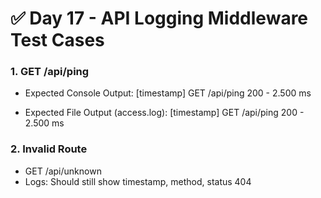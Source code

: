 # ✅ Day 17 - API Logging Middleware Test Cases

### 1. GET /api/ping
- Expected Console Output:
  [timestamp] GET /api/ping 200 - 2.500 ms

- Expected File Output (access.log):
  [timestamp] GET /api/ping 200 - 2.500 ms

### 2. Invalid Route
- GET /api/unknown
- Logs: Should still show timestamp, method, status 404
